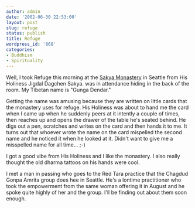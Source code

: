 ```yaml
---
author: admin
date: '2002-06-30 22:53:00'
layout: post
slug: refuge
status: publish
title: Refuge
wordpress_id: '868'
categories:
- Buddhism
- Spirituality
---
```

Well, I took Refuge this morning at the <a href="http://www.sakya.org">Sakya Monastery</a> in Seattle from His Holiness Jigdal Dagchen Sakya.  was in attendance hiding in the back of the room. My Tibetan name is "Gunga Dendar."

Getting the name was amusing because they are written on little cards that the monastery uses for refuge. His Holiness was about to hand me the card when I came up when he suddenly peers at it intently a couple of times, then reaches up and opens the drawer of the table he's seated behind. He digs out a pen, scratches and writes on the card and then hands it to me. It turns out that whoever wrote the name on the card mispelled the second name and he noticed it when he looked at it. Didn't want to give me a misspelled name for all time... ;-)

I got a good vibe from His Holiness and I like the monastery. I also really thought the old dharma tattoos on his hands were cool.

I met a man in passing who goes to the Red Tara practice that the Chagdud Gonpa Amrita group does hee in Seattle. He's a lontime practitioner who took the empowerment from the same woman offering it in August and he spoke quite highly of her and the group. I'll be finding out about them soon enough.
